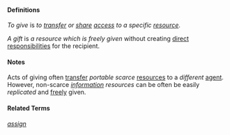 #### Definitions

*To give* is *to [transfer](https://github.com/gcassel/Modular-Organization-Terminology/blob/master/terms/transfer.md) or [share](https://github.com/gcassel/Modular-Organization-Terminology/blob/master/terms/share.md) [access](https://github.com/gcassel/Modular-Organization-Terminology/blob/master/terms/access.md) to a specific [resource](https://github.com/gcassel/Modular-Organization-Terminology/blob/master/terms/resource.md)*. 

*A gift* is *a resource which is freely given* without creating [direct](https://github.com/gcassel/Modular-Organization-Terminology/blob/master/terms/direct.md) [responsibilities](https://github.com/gcassel/Modular-Organization-Terminology/blob/master/terms/responsibility.md) for the recipient.

#### Notes

Acts of giving often [transfer](https://github.com/gcassel/Modular-Organization-Terminology/blob/master/terms/transfer.md) *portable* *scarce* [resources](https://github.com/gcassel/Modular-Organization-Terminology/blob/master/terms/resource.md) to a *different* [agent](https://github.com/gcassel/Modular-Organization-Terminology/blob/master/terms/agent.md).  However, non-scarce *[information](https://github.com/gcassel/Modular-Organization-Terminology/blob/master/terms/information.md) resources* can be often be easily *replicated* and [freely](https://github.com/gcassel/Modular-Organization-Terminology/blob/master/terms/free.md) given.

#### Related Terms

*[assign](https://github.com/gcassel/Modular-Organization-Terminology/blob/master/terms/assign.md)*
